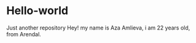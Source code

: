 # Hello-world
Just another repository 
Hey! my name is  Aza Amlieva, i am 22 years old, from Arendal. 
